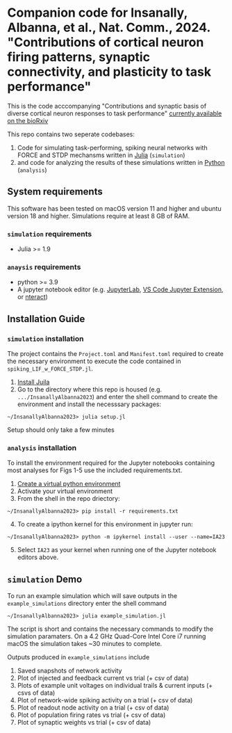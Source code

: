 # Companion code for Insanally, Albanna, et al., Nat. Comm., 2024. "Contributions of cortical neuron firing patterns, synaptic connectivity, and plasticity to task performance"

This is the code acccompanying "Contributions and synaptic basis of diverse cortical neuron responses to task performance" [currently available on the bioRxiv](https://www.biorxiv.org/content/10.1101/2022.05.04.490676v1)

This repo contains two seperate codebases:

1. Code for simulating task-performing, spiking neural networks with FORCE and STDP mechansms  written in [Julia](https://julialang.org/) (`simulation`)
2. and code for analyzing the results of these simulations written in [Python](https://www.python.org/) (`analysis`)

## System requirements 

This software has been tested on macOS version 11 and higher and ubuntu version 18 and higher. Simulations require at least 8 GB of 
RAM. 

### `simulation` requirements

* Julia >= 1.9

### `anaysis` requirements

* python >= 3.9
* A jupyter notebook editor (e.g. [JupyterLab](https://jupyter.org/), [VS Code Jupyter Extension](https://marketplace.visualstudio.com/items?itemName=ms-toolsai.jupyter), or [nteract](https://nteract.io/))

## Installation Guide 

### `simulation` installation 

The project contains the `Project.toml` and `Manifest.toml` required to create the necessary environment to execute the code contained in `spiking_LIF_w_FORCE_STDP.jl`. 


1. [Install Juila](https://julialang.org/) 
2. Go to the directory where this repo is housed (e.g. `.../InsanallyAlbanna2023`) and enter the shell command to create the environment and install the necesssary packages:

```
~/InsanallyAlbanna2023> julia setup.jl
```  

Setup should only take a few minutes

### `analysis` installation

To install the environment required for the Jupyter notebooks containing most analyses for Figs 1-5 use the included requirements.txt. 

1. [Create a virtual python environment](https://packaging.python.org/en/latest/guides/installing-using-pip-and-virtual-environments/)
2. Activate your virtual environment
3. From the shell in the repo driectory: 
```
~/InsanallyAlbanna2023> pip install -r requirements.txt
``` 
4. To create a ipython kernel for this environment in jupyter run:
```
~/InsanallyAlbanna2023> python -m ipykernel install --user --name=IA23
```
5. Select `IA23` as your kernel when running one of the Jupyter notebook editors above.

## `simulation` Demo 

To run an example simulation which will save outputs in the `example_simulations` directory enter the shell command

```
~/InsanallyAlbanna2023> julia example_simulation.jl
```

The script is short and contains the necessary commands to modify the simulation paramaters. On a 4.2 GHz Quad-Core Intel Core i7 running macOS the simulation takes ~30 minutes to complete. 

Outputs produced in `example_simulations` include 

1. Saved snapshots of network activity 
2. Plot of injected and feedback current vs trial (+ csv of data)
3. Plots of example unit voltages on individual trails & current inputs (+ csvs of data)
4. Plot of network-wide spiking activity on a trial (+ csv of data)
5. Plot of readout node activity on a trial (+ csv of data)
6. Plot of population firing rates vs trial (+ csv of data)
7. Plot of synaptic weights vs trial (+ csv of data)

